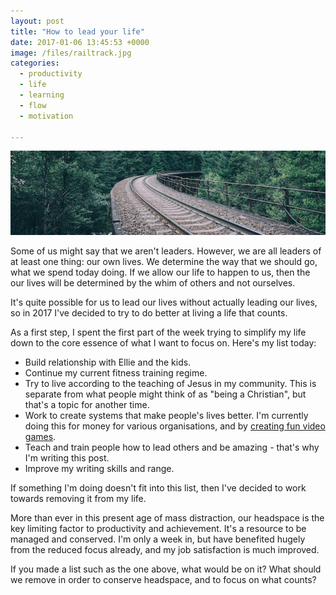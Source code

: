 ```yaml
---
layout: post
title: "How to lead your life"
date: 2017-01-06 13:45:53 +0000
image: /files/railtrack.jpg
categories:
  - productivity
  - life
  - learning
  - flow
  - motivation

---
```


![Rail tracks](/files/railtrack.jpg)

Some of us might say that we aren't leaders. However, we are all leaders of at least one thing: our own lives. We determine the way that we should go, what we spend today doing. If we allow our life to happen to us, then the our lives will be determined by the whim of others and not ourselves.

It's quite possible for us to lead our lives without actually leading our lives, so in 2017 I've decided to try to do better at living a life that counts.

As a first step, I spent the first part of the week trying to simplify my life down to the core essence of what I want to focus on.  Here's my list today:

* Build relationship with Ellie and the kids.
* Continue my current fitness training regime.
* Try to live according to the teaching of Jesus in my community. This is separate from what people might think of as "being a Christian", but that's a topic for another time.
* Work to create systems that make people's lives better. I'm currently doing this for money for various organisations, and by [creating fun video games](http://soltrader.net).
* Teach and train people how to lead others and be amazing - that's why I'm writing this post.
* Improve my writing skills and range.

If something I'm doing doesn't fit into this list, then I've decided to work towards removing it from my life.

More than ever in this present age of mass distraction, our headspace is the key limiting factor to productivity and achievement. It's a resource to be managed and conserved. I'm only a week in, but have benefited hugely from the reduced focus already, and my job satisfaction is much improved.

If you made a list such as the one above, what would be on it? What should we remove in order to conserve headspace, and to focus on what counts?
